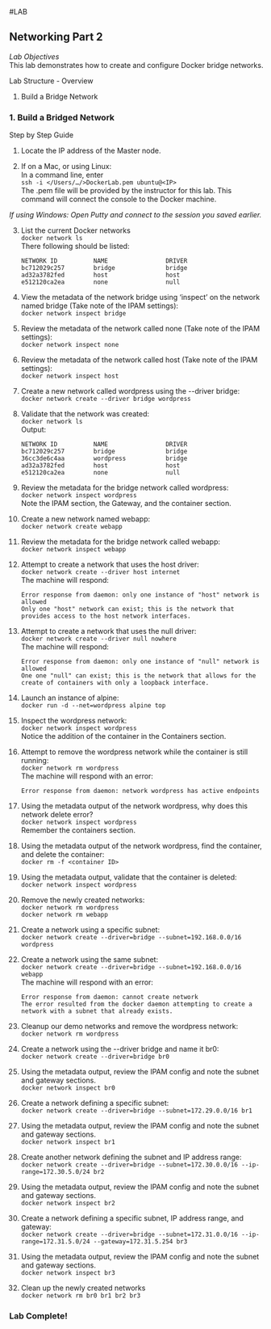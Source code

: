 #LAB
## Networking Part 2
*Lab Objectives*  
This lab demonstrates how to create and configure Docker bridge networks.  

Lab Structure - Overview
1.	Build a Bridge Network

### 1. Build a Bridged Network
Step by Step Guide
1.	Locate the IP address of the Master node.

2.	If on a Mac, or using Linux:  
In a command line, enter  
`ssh -i </Users/…/>DockerLab.pem ubuntu@<IP>`  
The .pem file will be provided by the instructor for this lab. This command will connect the console to the Docker machine.

*If using Windows: Open Putty and connect to the session you saved earlier.*
 

3.	List the current Docker networks  
`docker network ls`  
There following should be listed:  
    ```
    NETWORK ID          NAME                DRIVER
    bc712029c257        bridge              bridge
    ad32a3782fed        host                host
    e512120ca2ea        none                null
    ```

4.	View the metadata of the network bridge using ‘inspect’ on the network named bridge (Take note of the IPAM settings):  
`docker network inspect bridge`

5.	Review the metadata of the network called none  (Take note of the IPAM settings):  
`docker network inspect none`

6.	Review the metadata of the network called host (Take note of the IPAM settings):  
`docker network inspect host`

7.	Create a new network called wordpress using the --driver bridge:  
`docker network create --driver bridge wordpress`

8.	Validate that the network was created:  
`docker network ls`  
    Output:
    ```
    NETWORK ID          NAME                DRIVER
    bc712029c257        bridge              bridge
    36cc3de6c4aa        wordpress           bridge
    ad32a3782fed        host                host
    e512120ca2ea        none                null
    ```

9.	Review the metadata for the bridge network called wordpress:  
`docker network inspect wordpress`  
Note the IPAM section, the Gateway, and the container section.

10.	Create a new network named webapp:  
`docker network create webapp`

11.	Review the metadata for the bridge network called webapp:  
`docker network inspect webapp`

12.	Attempt to create a network that uses the host driver:  
`docker network create --driver host internet`  
    The machine will respond:  
    ```
    Error response from daemon: only one instance of "host" network is allowed
    Only one "host" network can exist; this is the network that provides access to the host network interfaces.
    ```

13.	Attempt to create a network that uses the null driver:  
`docker network create --driver null nowhere`  
    The machine will respond:
    ```
    Error response from daemon: only one instance of "null" network is allowed
    One one "null" can exist; this is the network that allows for the create of containers with only a loopback interface.
    ```

14.	Launch an instance of alpine:  
`docker run -d --net=wordpress alpine top`

15.	Inspect the wordpress network:  
`docker network inspect wordpress`  
Notice the addition of the container in the Containers section.

16.	Attempt to remove the wordpress network while the container is still running:  
`docker network rm wordpress`  
    The machine will respond with an error:  
    ```
    Error response from daemon: network wordpress has active endpoints
    ```

17.	Using the metadata output of the network wordpress, why does this network delete error?  
`docker network inspect wordpress`  
Remember the containers section.

18.	Using the metadata output of the network wordpress, find the container, and delete the container:  
``docker rm -f <container ID>``

19.	Using the metadata output, validate that the container is deleted:  
`docker network inspect wordpress`

20.	Remove the newly created networks:  
`docker network rm wordpress`  
`docker network rm webapp`

21.  Create a network using a specific subnet:  
`docker network create --driver=bridge --subnet=192.168.0.0/16 wordpress`

22. Create a network using the same subnet:  
    `docker network create --driver=bridge --subnet=192.168.0.0/16 webapp`  
    The machine will respond with an error:  
    ```
    Error response from daemon: cannot create network
    The error resulted from the docker daemon attempting to create a network with a subnet that already exists.
    ```
 
23.	Cleanup our demo networks and remove the wordpress network:  
`docker network rm wordpress`

24.	Create a network using the --driver bridge and name it br0:  
`docker network create --driver=bridge br0`

25.	Using the metadata output, review the IPAM config and note the subnet and gateway sections.  
`docker network inspect br0`

26.	Create a network defining a specific subnet:  
`docker network create --driver=bridge --subnet=172.29.0.0/16 br1`  

27.	Using the metadata output, review the IPAM config and note the subnet and gateway sections.  
`docker network inspect br1`

28.	Create another network defining the subnet and IP address range:  
`docker network create --driver=bridge --subnet=172.30.0.0/16 --ip-range=172.30.5.0/24 br2`

29.	Using the metadata output, review the IPAM config and note the subnet and gateway sections.  
`docker network inspect br2`

30.	Create a network defining a specific subnet, IP address range, and gateway:  
`docker network create --driver=bridge --subnet=172.31.0.0/16 --ip-range=172.31.5.0/24 --gateway=172.31.5.254 br3`

31.	Using the metadata output, review the IPAM config and note the subnet and gateway sections.  
`docker network inspect br3`

32.	Clean up the newly created networks  
`docker network rm br0 br1 br2 br3`

### Lab Complete!

<!-- 
LastTested: 2018-09-28
OS: Ubuntu 18.04
DockerVersion: 18.06.1-ce, build e68fc7a
-->
